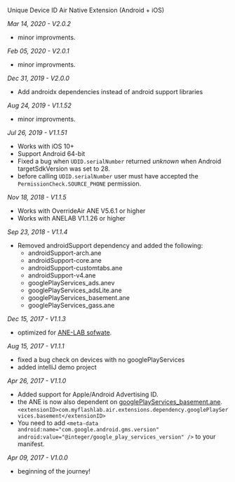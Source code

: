 Unique Device ID Air Native Extension (Android + iOS)

*Mar 14, 2020 - V2.0.2*
- minor improvments.

*Feb 05, 2020 - V2.0.1*
- minor improvments.

*Dec 31, 2019 - V2.0.0*
- Add androidx dependencies instead of android support libraries

*Aug 24, 2019 - V1.1.52*
- minor improvments.

*Jul 26, 2019 - V1.1.51*
- Works with iOS 10+
- Support Android 64-bit
- Fixed a bug when ```UDID.serialNumber``` returned *unknown* when Android targetSdkVersion was set to 28. 
- before calling ```UDID.serialNumber``` user must have accepted the ```PermissionCheck.SOURCE_PHONE``` permission.

*Nov 18, 2018 - V1.1.5*
- Works with OverrideAir ANE V5.6.1 or higher
- Works with ANELAB V1.1.26 or higher

*Sep 23, 2018 - V1.1.4*
- Removed androidSupport dependency and added the following:
    - androidSupport-arch.ane
    - androidSupport-core.ane
    - androidSupport-customtabs.ane
    - androidSupport-v4.ane
    - googlePlayServices_ads.anev
    - googlePlayServices_adsLite.ane
    - googlePlayServices_basement.ane
    - googlePlayServices_gass.ane

*Dec 15, 2017 - V1.1.3*
- optimized for [ANE-LAB sofwate](https://github.com/myflashlab/ANE-LAB).

*Aug 15, 2017 - V1.1.1*
- fixed a bug check on devices with no googlePlayServices
- added intelliJ demo project

*Apr 26, 2017 - V1.1.0*
- Added support for Apple/Android Advertising ID.
- the ANE is now also dependent on [googlePlayServices_basement.ane](https://github.com/myflashlab/common-dependencies-ANE). `<extensionID>com.myflashlab.air.extensions.dependency.googlePlayServices.basement</extensionID>`
- You need to add `<meta-data android:name="com.google.android.gms.version" android:value="@integer/google_play_services_version" />` to your manifest.

*Apr 09, 2017 - V1.0.0*
- beginning of the journey!
